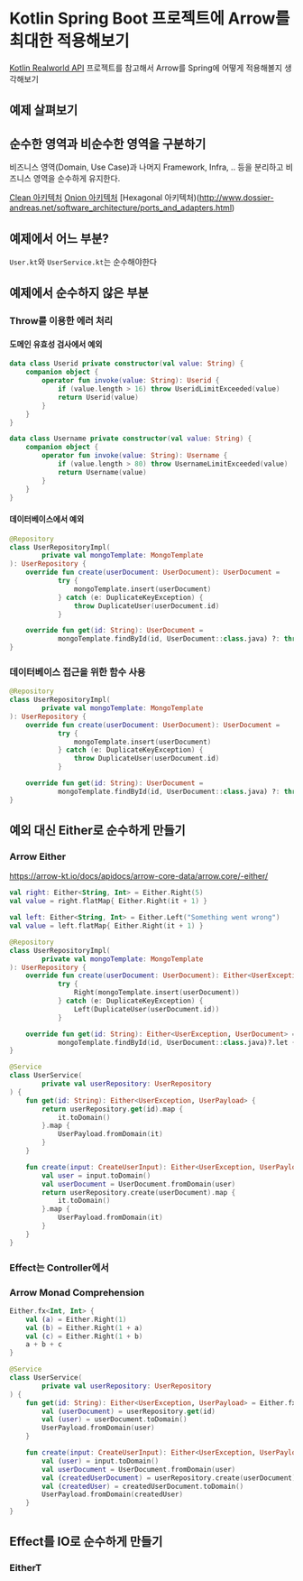 # Kotlin Spring Boot 프로젝트에 Arrow를 최대한 적용해보기

[Kotlin Realworld API](https://github.com/istonikula/realworld-api) 프로젝트를 참고해서 Arrow를 Spring에 어떻게 적용해볼지 생각해보기

## 예제 살펴보기

## 순수한 영역과 비순수한 영역을 구분하기

비즈니스 영역(Domain, Use Case)과 나머지 Framework, Infra, .. 등을 분리하고 비즈니스 영역을 순수하게 유지한다.

[Clean 아키텍처](http://blog.cleancoder.com/uncle-bob/2012/08/13/the-clean-architecture.html)
[Onion 아키텍처](https://jeffreypalermo.com/2008/07/the-onion-architecture-part-1/)
[Hexagonal 아키텍처)(http://www.dossier-andreas.net/software_architecture/ports_and_adapters.html)

## 예제에서 어느 부분?

`User.kt`와 `UserService.kt`는 순수해야한다

## 예제에서 순수하지 않은 부분

### Throw를 이용한 에러 처리

#### 도메인 유효성 검사에서 예외

```kotlin
data class Userid private constructor(val value: String) {
    companion object {
        operator fun invoke(value: String): Userid {
            if (value.length > 16) throw UseridLimitExceeded(value)
            return Userid(value)
        }
    }
}

data class Username private constructor(val value: String) {
    companion object {
        operator fun invoke(value: String): Username {
            if (value.length > 80) throw UsernameLimitExceeded(value)
            return Username(value)
        }
    }
}
```

#### 데이터베이스에서 예외 

```kotlin
@Repository
class UserRepositoryImpl(
        private val mongoTemplate: MongoTemplate
): UserRepository {
    override fun create(userDocument: UserDocument): UserDocument =
            try {
                mongoTemplate.insert(userDocument)
            } catch (e: DuplicateKeyException) {
                throw DuplicateUser(userDocument.id)
            }

    override fun get(id: String): UserDocument =
            mongoTemplate.findById(id, UserDocument::class.java) ?: throw UserNotFound(id)
}
```

### 데이터베이스 접근을 위한 함수 사용

```kotlin
@Repository
class UserRepositoryImpl(
        private val mongoTemplate: MongoTemplate
): UserRepository {
    override fun create(userDocument: UserDocument): UserDocument =
            try {
                mongoTemplate.insert(userDocument)
            } catch (e: DuplicateKeyException) {
                throw DuplicateUser(userDocument.id)
            }

    override fun get(id: String): UserDocument =
            mongoTemplate.findById(id, UserDocument::class.java) ?: throw UserNotFound(id)
}
```

## 예외 대신 Either로 순수하게 만들기

### Arrow Either

https://arrow-kt.io/docs/apidocs/arrow-core-data/arrow.core/-either/

```Kotlin
val right: Either<String, Int> = Either.Right(5)
val value = right.flatMap{ Either.Right(it + 1) }

val left: Either<String, Int> = Either.Left("Something went wrong")
val value = left.flatMap{ Either.Right(it + 1) }
```

```kotlin
@Repository
class UserRepositoryImpl(
        private val mongoTemplate: MongoTemplate
): UserRepository {
    override fun create(userDocument: UserDocument): Either<UserException, UserDocument> =
            try {
                Right(mongoTemplate.insert(userDocument))
            } catch (e: DuplicateKeyException) {
                Left(DuplicateUser(userDocument.id))
            }

    override fun get(id: String): Either<UserException, UserDocument> =
            mongoTemplate.findById(id, UserDocument::class.java)?.let { Right(it) } ?: Left(UserNotFound(id))
}
```

```kotlin
@Service
class UserService(
        private val userRepository: UserRepository
) {
    fun get(id: String): Either<UserException, UserPayload> {
        return userRepository.get(id).map {
            it.toDomain()
        }.map {
            UserPayload.fromDomain(it)
        }
    }

    fun create(input: CreateUserInput): Either<UserException, UserPayload> {
        val user = input.toDomain()
        val userDocument = UserDocument.fromDomain(user)
        return userRepository.create(userDocument).map {
            it.toDomain()
        }.map {
            UserPayload.fromDomain(it)
        }
    }
}
```

### Effect는 Controller에서



### Arrow Monad Comprehension

```kotlin
Either.fx<Int, Int> {
    val (a) = Either.Right(1)
    val (b) = Either.Right(1 + a)
    val (c) = Either.Right(1 + b)
    a + b + c
}
```

```kotlin
@Service
class UserService(
        private val userRepository: UserRepository
) {
    fun get(id: String): Either<UserException, UserPayload> = Either.fx {
        val (userDocument) = userRepository.get(id)
        val (user) = userDocument.toDomain()
        UserPayload.fromDomain(user)
    }

    fun create(input: CreateUserInput): Either<UserException, UserPayload> = Either.fx {
        val (user) = input.toDomain()
        val userDocument = UserDocument.fromDomain(user)
        val (createdUserDocument) = userRepository.create(userDocument)
        val (createdUser) = createdUserDocument.toDomain()
        UserPayload.fromDomain(createdUser)
    }
}
```

## Effect를 IO로 순수하게 만들기

### EitherT
